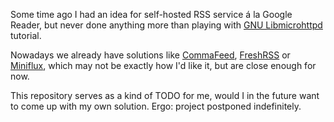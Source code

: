 Some time ago I had an idea for self-hosted RSS service á la Google Reader, but never done anything more than playing with [GNU Libmicrohttpd](https://www.gnu.org/software/libmicrohttpd) tutorial.

Nowadays we already have solutions like [CommaFeed](https://github.com/Athou/commafeed), [FreshRSS](https://freshrss.org) or [Miniflux](https://miniflux.app), which may not be exactly how I'd like it, but are close enough for now.

This repository serves as a kind of TODO for me, would I in the future want to come up with my own solution.
Ergo: project postponed indefinitely.
